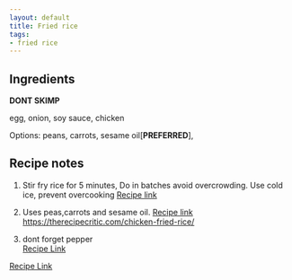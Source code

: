 ```yaml
---
layout: default
title: Fried rice
tags:
- fried rice
---
```


## Ingredients

**DONT SKIMP**

egg, onion, soy sauce, chicken

Options: peans, carrots, sesame oil[**PREFERRED**],
## Recipe notes

1. Stir fry rice for 5 minutes, Do in batches avoid overcrowding. Use cold ice, prevent overcooking 
[Recipe link](https://www.allrecipes.com/recipe/16954/chinese-chicken-fried-rice-ii/)
    
2. Uses peas,carrots and sesame oil.
[Recipe link](https://therecipecritic.com/chicken-fried-rice/)
        https://therecipecritic.com/chicken-fried-rice/
        
3. dont forget pepper              
[Recipe Link](https://www.cookingclassy.com/chicken-fried-rice/)
        
[Recipe Link](https://www.averiecooks.com/easy-better-takeout-chicken-fried-rice/)